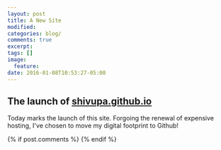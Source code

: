 ```yaml
---
layout: post
title: A New Site
modified:
categories: blog/
comments: true
excerpt:
tags: []
image:
  feature:
date: 2016-01-08T10:53:27-05:00
---
```


## The launch of [shivupa.github.io](shivupa.github.io)

Today marks the launch of this site. Forgoing the renewal of expensive hosting, I've chosen to move my digital footprint to Github!

{% if post.comments %}
{% endif %}

